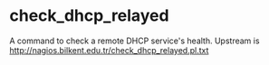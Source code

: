 # check_dhcp_relayed
A command to check a remote DHCP service's health. Upstream is http://nagios.bilkent.edu.tr/check_dhcp_relayed.pl.txt
